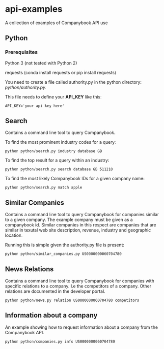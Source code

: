 # api-examples
A collection of examples of Companybook API use

## Python
### Prerequisites
Python 3 (not tested with Python 2)

requests (conda install requests or pip install requests)

You need to create a file called authority.py in the python directory: *python/authority.py*.

This file needs to define your **API_KEY** like this:

```
API_KEY='your api key here'
```

## Search
Contains a command line tool to query Companybook. 

To find the most prominent industry codes for a query:
```
python python/search.py industry database GB
```

To find the top result for a query within an industry:
```
python python/search.py search database GB 511210
```

To find the most likely Companybook IDs for a given company name:
```
python python/search.py match apple
```

## Similar Companies
Contains a command line tool to query Companybook for companies similar to a given company.
The example company must be given as a companybook id.
Similar companies in this respect are companies that are similar in texutal web site description,
revenue, industry and geographic location.

Running this is simple given the authority.py file is present:
```
python python/similar_companies.py US0000000060704780
```

## News Relations
Contains a command line tool to query Companybook for companies with specific relations to
a company. I.e the competitors of a company. Other relations are documented in the developer
portal.

```
python python/news.py relation US0000000060704780 competitors
```

## Information about a company
An example showing how to request information about a company from the Companybook API.

```
python python/companies.py info US0000000060704780
```